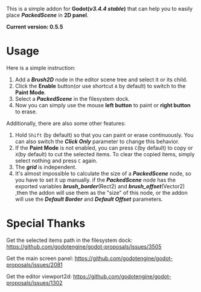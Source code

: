 This is a simple addon for **Godot(*v3.4.4 stable*)** that can help you to easily place ***PackedScene*** in **2D panel**.

**Current version: 0.5.5**

# Usage

Here is a simple instruction:

1. Add a ***Brush2D*** node in the editor scene tree and select it or its child.
2. Click the **Enable** button(or use shortcut `A` by default) to switch to the **Paint Mode**.
3. Select a ***PackedScene*** in the filesystem dock.
4. Now you can simply use the mouse **left button** to paint or **right button** to erase.

Additionally, there are also some other features:

1. Hold `Shift` (by default) so that you can paint or erase continuously. You can also switch the ***Click Only*** parameter to change this behavior.
2. If the **Paint Mode** is not enabled, you can press `C`(by default) to copy or `X`(by default) to cut the selected items. To clear the copied items, simply select nothing and press `C` again.
3. The ***grid*** is independent.
4. It's almost impossible to calculate the size of a ***PackedScene*** node, so you have to set it up manually. if the ***PackedScene*** node has the exported variables ***brush_border***(Rect2) and ***brush_offset***(Vector2) ,then the addon will use them as the "size" of this node, or the addon will use the ***Default Border*** and ***Default Offset*** parameters.

# Special Thanks

Get the selected items path in the filesystem dock: https://github.com/godotengine/godot-proposals/issues/3505

Get the main screen panel: https://github.com/godotengine/godot-proposals/issues/2081

Get the editor viewport2d: https://github.com/godotengine/godot-proposals/issues/1302
